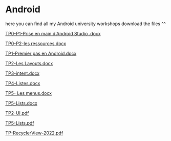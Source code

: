 # Android
 here you can find all my Android university workshops 
 download the files ^^
 
[TP0-P1-Prise en main d'Android Studio .docx](https://github.com/mehdiayed/Android/files/10362467/TP0-P1-Prise.en.main.d.Android.Studio.docx)

[TP0-P2-les ressources.docx](https://github.com/mehdiayed/Android/files/10362468/TP0-P2-les.ressources.docx)

[TP1-Premier pas en Android.docx](https://github.com/mehdiayed/Android/files/10362469/TP1-Premier.pas.en.Android.docx)

[TP2-Les Layouts.docx](https://github.com/mehdiayed/Android/files/10362471/TP2-Les.Layouts.docx)

[TP3-intent.docx](https://github.com/mehdiayed/Android/files/10362472/TP3-intent.docx)

[TP4-Listes.docx](https://github.com/mehdiayed/Android/files/10362473/TP4-Listes.docx)

[TP5- Les menus.docx](https://github.com/mehdiayed/Android/files/10362474/TP5-.Les.menus.docx)

[TP5-Lists.docx](https://github.com/mehdiayed/Android/files/10362475/TP5-Lists.docx)

[TP2-UI.pdf](https://github.com/mehdiayed/Android/files/10362477/TP2-UI.pdf)

[TP5-Lists.pdf](https://github.com/mehdiayed/Android/files/10362480/TP5-Lists.pdf)

[TP-RecyclerView-2022.pdf](https://github.com/mehdiayed/Android/files/10362481/TP-RecyclerView-2022.pdf)
